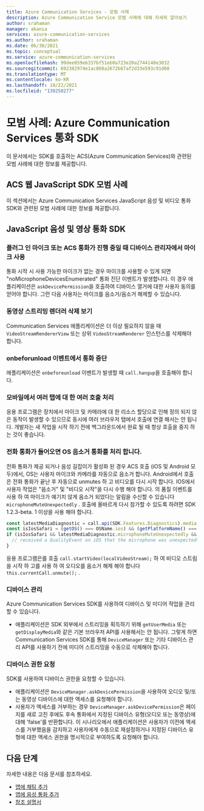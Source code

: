 ```yaml
---
title: Azure Communication Services - 모범 사례
description: Azure Communication Service 모범 사례에 대해 자세히 알아보기
author: srahaman
manager: akania
services: azure-communication-services
ms.author: srahaman
ms.date: 06/30/2021
ms.topic: conceptual
ms.service: azure-communication-services
ms.openlocfilehash: 99dee059eb337bf51eb0a723e20a2744140e3032
ms.sourcegitcommit: 692382974e1ac868a2672b67af2d33e593c91d60
ms.translationtype: MT
ms.contentlocale: ko-KR
ms.lasthandoff: 10/22/2021
ms.locfileid: "130250277"
---
```

# <a name="best-practices-azure-communication-services-calling-sdks"></a>모범 사례: Azure Communication Services 통화 SDK
이 문서에서는 SDK를 호출하는 ACS(Azure Communication Services)와 관련된 모범 사례에 대한 정보를 제공합니다.

## <a name="acs-web-javascript-sdk-best-practices"></a>ACS 웹 JavaScript SDK 모범 사례
이 섹션에서는 Azure Communication Services JavaScript 음성 및 비디오 통화 SDK와 관련된 모범 사례에 대한 정보를 제공합니다.

## <a name="javascript-voice-and-video-calling-sdk"></a>JavaScript 음성 및 영상 통화 SDK

### <a name="plug-in-microphone-or-enable-microphone-from-device-manager-when-acs-call-in-progress"></a>플러그 인 마이크 또는 ACS 통화가 진행 중일 때 디바이스 관리자에서 마이크 사용
통화 시작 시 사용 가능한 마이크가 없는 경우 마이크를 사용할 수 있게 되면 "noMicrophoneDevicesEnumerated" 통화 진단 이벤트가 발생합니다.
이 경우 애플리케이션은 `askDevicePermission`을 호출하여 디바이스 열거에 대한 사용자 동의를 얻어야 합니다. 그런 다음 사용자는 마이크를 음소거/음소거 해제할 수 있습니다.

### <a name="dispose-video-stream-renderer-view"></a>동영상 스트리밍 렌더러 삭제 보기
Communication Services 애플리케이션은 더 이상 필요하지 않을 때 `VideoStreamRendererView` 또는 상위 `VideoStreamRenderer` 인스턴스를 삭제해야 합니다.

### <a name="hang-up-the-call-on-onbeforeunload-event"></a>onbeforunload 이벤트에서 통화 중단
애플리케이션은 `onbeforeunload` 이벤트가 발생할 때 `call.hangup`을 호출해야 합니다.

### <a name="handling-multiple-calls-on-multiple-tabs-on-mobile"></a>모바일에서 여러 탭에 대 한 여러 호출 처리
응용 프로그램은 장치에서 마이크 및 카메라에 대 한 리소스 할당으로 인해 정의 되지 않은 동작이 발생할 수 있으므로 동시에 여러 브라우저 탭에서 호출에 연결 해서는 안 됩니다. 개발자는 새 작업을 시작 하기 전에 백그라운드에서 완료 될 때 항상 호출을 중지 하는 것이 좋습니다.

### <a name="handle-os-muting-call-when-phone-call-comes-in"></a>전화 통화가 들어오면 OS 음소거 통화를 처리 합니다.
전화 통화가 제공 되거나 음성 길잡이가 활성화 된 경우 ACS 호출 (iOS 및 Android 모두)에서, OS는 사용자 마이크와 카메라를 자동으로 음소거 합니다. Android에서 호출은 전화 통화가 끝난 후 자동으로 unmutes 하 고 비디오를 다시 시작 합니다. IOS에서 사용자 작업은 "음소거" 및 "비디오 시작"을 다시 수행 해야 합니다. 의 품질 이벤트를 사용 하 여 마이크가 예기치 않게 음소거 되었다는 알림을 수신할 수 있습니다 `microphoneMuteUnexpectedly` . 호출에 올바르게 다시 참가할 수 있도록 하려면 SDK 1.2.3-beta. 1 이상을 사용 해야 합니다.

```JavaScript
const latestMediaDiagnostic = call.api(SDK.Features.Diagnostics).media.getLatest();
const isIosSafari = (getOS() === OSName.ios) && (getPlatformName() === BrowserName.safari);
if (isIosSafari && latestMediaDiagnostic.microphoneMuteUnexpectedly && latestMediaDiagnostic.microphoneMuteUnexpectedly.value) {
  // received a QualityEvent on iOS that the microphone was unexpectedly muted - notify user to unmute their microphone and to start their video stream
}
 ```
응용 프로그램은를 호출 `call.startVideo(localVideoStream);` 하 여 비디오 스트림을 시작 하 고를 사용 하 여 오디오를 음소거 해제 해야 합니다 `this.currentCall.unmute();` .

### <a name="device-management"></a>디바이스 관리
Azure Communication Services SDK를 사용하여 디바이스 및 미디어 작업을 관리할 수 있습니다.
- 애플리케이션은 SDK 외부에서 스트리밍을 획득하기 위해 `getUserMedia` 또는 `getDisplayMedia`와 같은 기본 브라우저 API를 사용해서는 안 됩니다. 그렇게 하면 Communication Services SDK를 통해 `DeviceManager` 또는 기타 디바이스 관리 API를 사용하기 전에 미디어 스트리밍을 수동으로 삭제해야 합니다.

### <a name="request-device-permissions"></a>디바이스 권한 요청
SDK를 사용하여 디바이스 권한을 요청할 수 있습니다.
- 애플리케이션은 `DeviceManager.askDevicePermission`을 사용하여 오디오 및/또는 동영상 디바이스에 대한 액세스를 요청해야 합니다.
- 사용자가 액세스를 거부하는 경우 `DeviceManager.askDevicePermission`은 페이지를 새로 고친 후에도 후속 통화에서 지정된 디바이스 유형(오디오 또는 동영상)에 대해 'false'를 반환합니다. 이 시나리오에서 애플리케이션은 사용자가 이전에 액세스를 거부했음을 감지하고 사용자에게 수동으로 재설정하거나 지정된 디바이스 유형에 대한 액세스 권한을 명시적으로 부여하도록 요청해야 합니다.

## <a name="next-steps"></a>다음 단계
자세한 내용은 다음 문서를 참조하세요.

- [앱에 채팅 추가](../quickstarts/chat/get-started.md)
- [앱에 음성 통화 추가](../quickstarts/voice-video-calling/getting-started-with-calling.md)
- [참조 설명서](reference.md)
